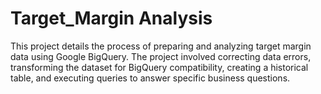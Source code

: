 # Target_Margin Analysis
This project details the process of preparing and analyzing target margin data using Google BigQuery. The project involved correcting data errors, transforming the dataset for BigQuery compatibility, creating a historical table, and executing queries to answer specific business questions. 

